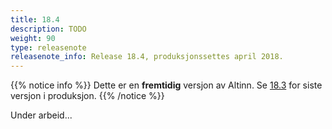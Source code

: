 ```yaml
---
title: 18.4
description: TODO
weight: 90
type: releasenote
releasenote_info: Release 18.4, produksjonssettes april 2018.
---
```


{{% notice info %}}
Dette er en **fremtidig** versjon av Altinn. Se [18.3](../18-3) for siste versjon i produksjon.
{{% /notice %}}

Under arbeid...